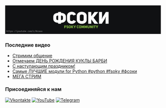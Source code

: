 [![Header](https://github.com/Fsoky/Fsoky/blob/main/assets/header-github.jpg)](https://youtube.com/c/Фсоки)

### Последние видео
<!-- YOUTUBE:START -->
- [Стримим общение](https://www.youtube.com/watch?v=xLtvHvn6pCQ)
- [Отмечаем ДЕНЬ РОЖДЕНИЯ КУКЛЫ БАРБИ](https://www.youtube.com/watch?v=cmsgUGQiCss)
- [С наступающим праздником!](https://www.youtube.com/watch?v=v_Ey7eO9Ei0)
- [Самые ЛУЧШИЕ модули for Python #python #fsoky #фсоки](https://www.youtube.com/watch?v=uHcGUR9wSvk)
- [МЕГА СТРИМ](https://www.youtube.com/watch?v=p1yyWPz8KU8)
<!-- YOUTUBE:END -->

### Присоединяйся к нам
[![Vkontakte](https://img.shields.io/badge/Vkontakte-black?style=for-the-badge&logo=VK)](https://vk.com/fsoky)
[![YouTube](https://img.shields.io/badge/YouTube-red?style=for-the-badge&logo=YouTube)](https://youtube.com/c/Фсоки)
[![Telegram](https://img.shields.io/badge/Telegram-blue?style=for-the-badge&logo=Telegram)](https://t.me/fsokycommunity)
